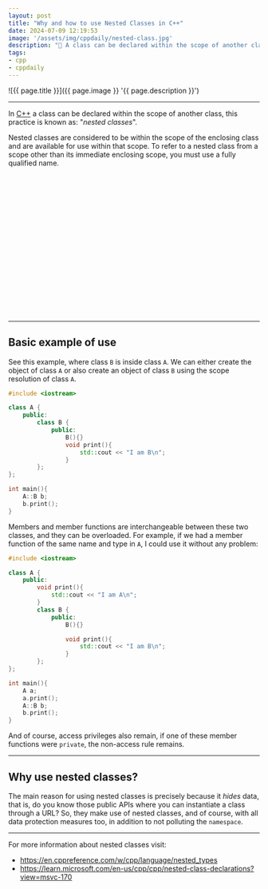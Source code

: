 ```yaml
---
layout: post
title: "Why and how to use Nested Classes in C++"
date: 2024-07-09 12:19:53
image: '/assets/img/cppdaily/nested-class.jpg'
description: "🪺 A class can be declared within the scope of another class."
tags:
- cpp
- cppdaily
---
```


![{{ page.title }}]({{ page.image }} '{{ page.description }}')

---

In [C++](https://terminalroot.com/tags#cpp) a class can be declared within the scope of another class, this practice is known as: "*nested classes*".

Nested classes are considered to be within the scope of the enclosing class and are available for use within that scope. To refer to a nested class from a scope other than its immediate enclosing scope, you must use a fully qualified name.


<!-- SQUARE - GAMES ROOT -->
<script async src="//pagead2.googlesyndication.com/pagead/js/adsbygoogle.js"></script>
<ins class="adsbygoogle"
style="display:inline-block;width:336px;height:280px"
data-ad-client="ca-pub-2838251107855362"
data-ad-slot="5351066970"></ins>
<script>
(adsbygoogle = window.adsbygoogle || []).push({});
</script>

---

## Basic example of use
See this example, where class `B` is inside class `A`. We can either create the object of class `A` or also create an object of class `B` using the scope resolution of class `A`.

```cpp
#include <iostream>

class A {
    public:
        class B {
            public:
                B(){}
                void print(){
                    std::cout << "I am B\n";
                }
        };
};

int main(){
    A::B b;
    b.print();
}
```

Members and member functions are interchangeable between these two classes, and they can be overloaded. For example, if we had a member function of the same name and type in `A`, I could use it without any problem:

```cpp
#include <iostream>

class A {
    public:
        void print(){
            std::cout << "I am A\n";
        }
        class B {
            public:
                B(){}

                void print(){
                    std::cout << "I am B\n";
                }
        };
};

int main(){
    A a;
    a.print();
    A::B b;
    b.print();
}
```

And of course, access privileges also remain, if one of these member functions were `private`, the non-access rule remains.

---

## Why use nested classes?
The main reason for using nested classes is precisely because it *hides* data, that is, do you know those public APIs where you can instantiate a class through a URL? So, they make use of nested classes, and of course, with all data protection measures too, in addition to not polluting the `namespace`.

---

For more information about nested classes visit:
+ <https://en.cppreference.com/w/cpp/language/nested_types>
+ <https://learn.microsoft.com/en-us/cpp/cpp/nested-class-declarations?view=msvc-170>
